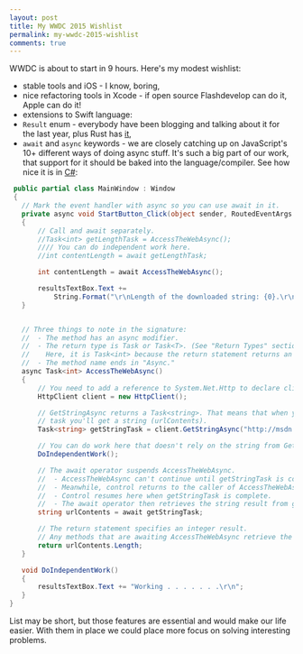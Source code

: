 ```yaml
---
layout: post
title: My WWDC 2015 Wishlist
permalink: my-wwdc-2015-wishlist
comments: true
---
```

WWDC is about to start in 9 hours. Here's my modest wishlist:

- stable tools and iOS - I know, boring,
- nice refactoring tools in Xcode - if open source Flashdevelop can do it, Apple can do it!
- extensions to Swift language:
 - `Result` enum - everybody have been blogging and talking about it for the last year, plus Rust has [it](http://doc.rust-lang.org/std/result/enum.Result.html),
 - `await` and `async` keywords - we are closely catching up on JavaScript's 10+ different ways of doing async stuff. It's such a big part of our work, that support for it should be baked into the language/compiler. See how nice it is in [C#](https://msdn.microsoft.com/en-us/library/hh191443.aspx):
 
 ~~~c#
  public partial class MainWindow : Window
  {
    // Mark the event handler with async so you can use await in it. 
    private async void StartButton_Click(object sender, RoutedEventArgs e)
    {
        // Call and await separately. 
        //Task<int> getLengthTask = AccessTheWebAsync(); 
        //// You can do independent work here. 
        //int contentLength = await getLengthTask; 

        int contentLength = await AccessTheWebAsync();

        resultsTextBox.Text +=
            String.Format("\r\nLength of the downloaded string: {0}.\r\n", contentLength);
    }


    // Three things to note in the signature: 
    //  - The method has an async modifier.  
    //  - The return type is Task or Task<T>. (See "Return Types" section.)
    //    Here, it is Task<int> because the return statement returns an integer. 
    //  - The method name ends in "Async."
    async Task<int> AccessTheWebAsync()
    { 
        // You need to add a reference to System.Net.Http to declare client.
        HttpClient client = new HttpClient();

        // GetStringAsync returns a Task<string>. That means that when you await the 
        // task you'll get a string (urlContents).
        Task<string> getStringTask = client.GetStringAsync("http://msdn.microsoft.com");

        // You can do work here that doesn't rely on the string from GetStringAsync.
        DoIndependentWork();

        // The await operator suspends AccessTheWebAsync. 
        //  - AccessTheWebAsync can't continue until getStringTask is complete. 
        //  - Meanwhile, control returns to the caller of AccessTheWebAsync. 
        //  - Control resumes here when getStringTask is complete.  
        //  - The await operator then retrieves the string result from getStringTask. 
        string urlContents = await getStringTask;

        // The return statement specifies an integer result. 
        // Any methods that are awaiting AccessTheWebAsync retrieve the length value. 
        return urlContents.Length;
    }

    void DoIndependentWork()
    {
        resultsTextBox.Text += "Working . . . . . . .\r\n";
    }
}
 ~~~

 List may be short, but those features are essential and would make our life easier. With them in place we could place more focus on solving interesting problems.
